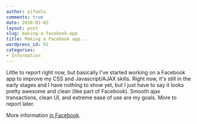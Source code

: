 ```yaml
---
author: yifanlu
comments: true
date: 2010-01-03
layout: post
slug: making-a-facebook-app
title: Making a Facebook app...
wordpress_id: 92
categories:
- Information
---
```


Little to report right now, but basically I've started working on a Facebook app to improve my CSS and Javascript/AJAX skills. Right now, it's still in the early stages and I have nothing to show yet, but I just have to say it looks pretty awesome and clean (like part of Facebook). Smooth ajax transactions, clean UI, and extreme ease of use are my goals. More to report later.

More information [in Facebook](http://www.facebook.com/notes/yifan-lu/im-making-a-virtual-study-group-facebook-app-comments-suggestions-welcome/231974367878).
